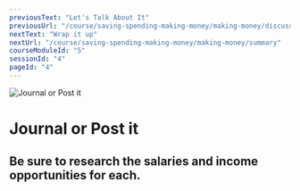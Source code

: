 ```yaml
---
previousText: "Let's Talk About It"
previousUrl: "/course/saving-spending-making-money/making-money/discussion"
nextText: "Wrap it up"
nextUrl: "/course/saving-spending-making-money/making-money/summary"
courseModuleId: "5"
sessionId: "4"
pageId: "4"
---
```



![Journal or Post it](/assets/img/journal-it.png)
# Journal or Post it

## Be sure to research the salaries and income opportunities for each.
<sparkle-quiz question-id="241"></sparkle-quiz>
<sparkle-quiz question-id="242"></sparkle-quiz>
<sparkle-quiz question-id="243"></sparkle-quiz>
